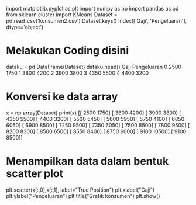 import matplotlib.pyplot as plt
import numpy as np
import pandas as pd
from sklearn.cluster import KMeans
Dataset = pd.read_csv('konsumen2.csv')
Dataset.keys()
Index(['Gaji', 'Pengeluaran'], dtype='object')
# Melakukan Coding disini
dataku = pd.DataFrame(Dataset)
dataku.head()
Gaji	Pengeluaran
0	2500	1750
1	3800	4200
2	3900	3800
3	4350	5500
4	4400	3200
# Konversi ke data array
x = np.array(Dataset)
print(x)
[[ 2500  1750]
 [ 3800  4200]
 [ 3900  3800]
 [ 4350  5500]
 [ 4400  3200]
 [ 5500  5450]
 [ 5600  5950]
 [ 5750  4100]
 [ 6850  6050]
 [ 6900  8500]
 [ 7250  9500]
 [ 7350  6050]
 [ 7500  8500]
 [ 7800  9500]
 [ 8200  8300]
 [ 8500  6500]
 [ 8550  8400]
 [ 8750  6000]
 [ 9100 10500]
 [ 9100  8500]]
# Menampilkan data dalam bentuk scatter plot
plt.scatter(x[:,0],x[:,1], label="True Position")
plt.xlabel("Gaji")
plt.ylabel("Pengeluaran")
plt.title("Grafik konsumen")
plt.show()
